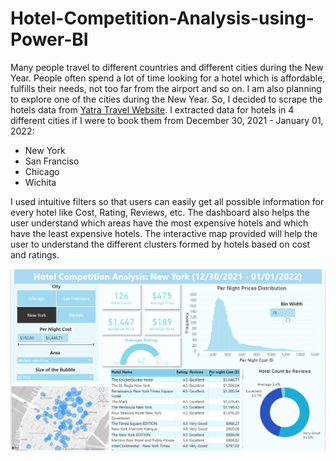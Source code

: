# Hotel-Competition-Analysis-using-Power-BI

Many people travel to different countries and different cities during the New Year. People often spend a lot of time looking for a hotel which is affordable, fulfills their needs, not too far from the airport and so on. I am also planning to explore one of the cities during the New Year. So, I decided to scrape the hotels data from [Yatra Travel Website](https://www.yatra.com/). I extracted data for hotels in 4 different cities if I were to book them from December 30, 2021 - January 01, 2022:

- New York
- San Franciso
- Chicago
- Wichita

I used intuitive filters so that users can easily get all possible information for every hotel like  Cost, Rating, Reviews, etc. The dashboard also helps the user understand which areas have the most expensive hotels and which have the least expensive hotels. The interactive map provided will help the user to understand the different clusters formed by hotels based on cost and ratings. 


![](Capture.png)
